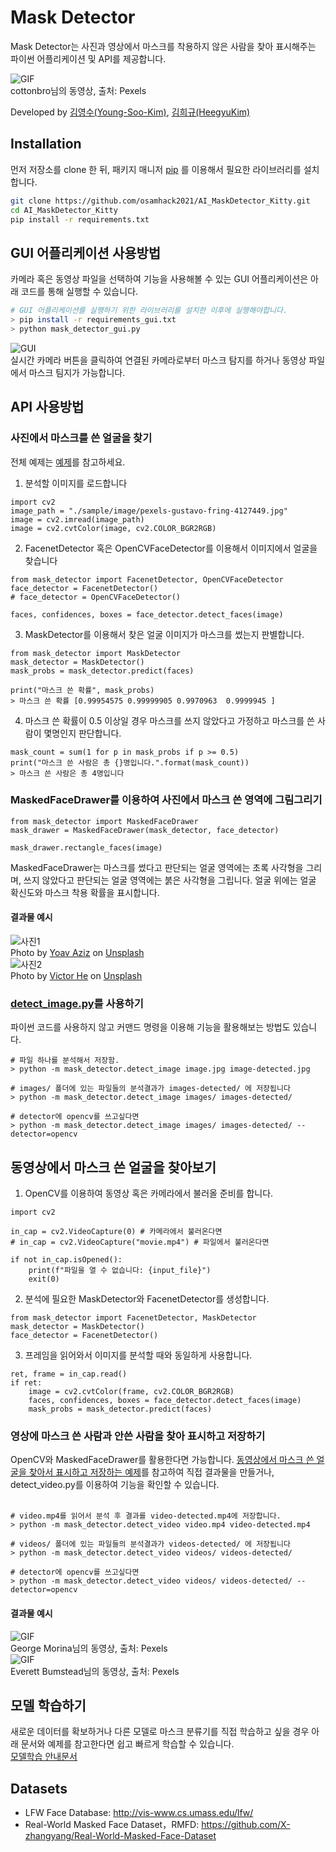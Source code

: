 # Mask Detector
Mask Detector는 사진과 영상에서 마스크를 착용하지 않은 사람을 찾아 표시해주는 파이썬 어플리케이션 및 API를 제공합니다.<br/>

![GIF](./resource/readme/readme_info_01.gif)<br/>
cottonbro님의 동영상, 출처: Pexels<br/>

Developed by [김영수(Young-Soo-Kim)](https://github.com/Young-Soo-Kim), [김희규(HeegyuKim)](https://github.com/HeegyuKim)

## Installation
먼저 저장소를 clone 한 뒤, 패키지 매니저 [pip](https://pip.pypa.io/en/stable/) 를 이용해서 필요한 라이브러리를 설치합니다.

```bash
git clone https://github.com/osamhack2021/AI_MaskDetector_Kitty.git
cd AI_MaskDetector_Kitty
pip install -r requirements.txt
```

## GUI 어플리케이션 사용방법
카메라 혹은 동영상 파일을 선택하여 기능을 사용해볼 수 있는 GUI 어플리케이션은 아래 코드를 통해 실행할 수 있습니다.
```bash
# GUI 어플리케이션를 실행하기 위한 라이브러리를 설치한 이후에 실행해야합니다.
> pip install -r requirements_gui.txt
> python mask_detector_gui.py
```
![GUI](./resource/readme/mask_detector_gui.png)<br/>
실시간 카메라 버튼을 클릭하여 연결된 카메라로부터 마스크 탐지를 하거나 동영상 파일에서 마스크 팀지가 가능합니다.

## API 사용방법
### 사진에서 마스크를 쓴 얼굴을 찾기
전체 예제는 [예제](examples/detect_image_masked_face.py)를 참고하세요.
1. 분석할 이미지를 로드합니다
```python3
import cv2
image_path = "./sample/image/pexels-gustavo-fring-4127449.jpg"
image = cv2.imread(image_path)
image = cv2.cvtColor(image, cv2.COLOR_BGR2RGB)
```
2. FacenetDetector 혹은 OpenCVFaceDetector를 이용해서 이미지에서 얼굴을 찾습니다
```python3
from mask_detector import FacenetDetector, OpenCVFaceDetector
face_detector = FacenetDetector()
# face_detector = OpenCVFaceDetector()

faces, confidences, boxes = face_detector.detect_faces(image)
```
3. MaskDetector를 이용해서 찾은 얼굴 이미지가 마스크를 썼는지 판별합니다.
```python3
from mask_detector import MaskDetector
mask_detector = MaskDetector()
mask_probs = mask_detector.predict(faces)

print("마스크 쓴 확률", mask_probs) 
> 마스크 쓴 확률 [0.99954575 0.99999905 0.9970963  0.9999945 ]
```
4. 마스크 쓴 확률이 0.5 이상일 경우 마스크를 쓰지 않았다고 가정하고 마스크를 쓴 사람이 몇명인지 판단합니다.
```python3
mask_count = sum(1 for p in mask_probs if p >= 0.5)
print("마스크 쓴 사람은 총 {}명입니다.".format(mask_count))
> 마스크 쓴 사람은 총 4명입니다
```

### MaskedFaceDrawer를 이용하여 사진에서 마스크 쓴 영역에 그림그리기
```python3
from mask_detector import MaskedFaceDrawer
mask_drawer = MaskedFaceDrawer(mask_detector, face_detector)

mask_drawer.rectangle_faces(image)
```
MaskedFaceDrawer는 마스크를 썼다고 판단되는 얼굴 영역에는 초록 사각형을 그리며, 쓰지 않았다고 판단되는 얼굴 영역에는 붉은 사각형을 그립니다. 얼굴 위에는 얼굴 확신도와 마스크 착용 확률을 표시합니다.

#### 결과물 예시
![사진1](resource/readme/detected-yoav-aziz-T4ciXluAvIE-unsplash.jpg)<br/>
Photo by <a href="https://unsplash.com/@yoavaziz?utm_source=unsplash&utm_medium=referral&utm_content=creditCopyText">Yoav Aziz</a> on <a href="https://unsplash.com/@yoavaziz?utm_source=unsplash&utm_medium=referral&utm_content=creditCopyText">Unsplash</a><br/>
![사진2](resource/readme/detected-victor-he-UXdDfd9ma-E-unsplash.jpg)<br/>
Photo by <a href="https://unsplash.com/@victorhwn725?utm_source=unsplash&utm_medium=referral&utm_content=creditCopyText">Victor He</a> on <a href="https://unsplash.com/s/photos/mask?utm_source=unsplash&utm_medium=referral&utm_content=creditCopyText">Unsplash</a><br/>
  
### [detect_image.py](detect_image.py)를 사용하기
파이썬 코드를 사용하지 않고 커맨드 명령을 이용해 기능을 활용해보는 방법도 있습니다.
```
# 파일 하나를 분석해서 저장함.
> python -m mask_detector.detect_image image.jpg image-detected.jpg

# images/ 폴더에 있는 파일들의 분석결과가 images-detected/ 에 저장됩니다
> python -m mask_detector.detect_image images/ images-detected/

# detector에 opencv를 쓰고싶다면
> python -m mask_detector.detect_image images/ images-detected/ --detector=opencv
```

## 동영상에서 마스크 쓴 얼굴을 찾아보기
1. OpenCV를 이용하여 동영상 혹은 카메라에서 불러올 준비를 합니다.
```python3
import cv2

in_cap = cv2.VideoCapture(0) # 카메라에서 불러온다면
# in_cap = cv2.VideoCapture("movie.mp4") # 파일에서 불러온다면

if not in_cap.isOpened(): 
    print(f"파일을 열 수 없습니다: {input_file}")
    exit(0)
```
2. 분석에 필요한 MaskDetector와 FacenetDetector를 생성합니다.
```python3
from mask_detector import FacenetDetector, MaskDetector
mask_detector = MaskDetector()
face_detector = FacenetDetector()
```
3. 프레임을 읽어와서 이미지를 분석할 때와 동일하게 사용합니다.
```python3
ret, frame = in_cap.read()
if ret:
    image = cv2.cvtColor(frame, cv2.COLOR_BGR2RGB)
    faces, confidences, boxes = face_detector.detect_faces(image)
    mask_probs = mask_detector.predict(faces)
```

### 영상에 마스크 쓴 사람과 안쓴 사람을 찾아 표시하고 저장하기

OpenCV와 MaskedFaceDrawer를 활용한다면 가능합니다. [동영상에서 마스크 쓴 얼굴을 찾아서 표시하고 저장하는 예제](examples/detect_video_masked_face.py)를 참고하여 직접 결과물을 만들거나, detect_video.py를 이용하여 기능을 확인할 수 있습니다.<br/><br/>

```
# video.mp4를 읽어서 분석 후 결과를 video-detected.mp4에 저장합니다.
> python -m mask_detector.detect_video video.mp4 video-detected.mp4

# videos/ 폴더에 있는 파일들의 분석결과가 videos-detected/ 에 저장됩니다
> python -m mask_detector.detect_video videos/ videos-detected/

# detector에 opencv를 쓰고싶다면
> python -m mask_detector.detect_video videos/ videos-detected/ --detector=opencv
```
#### 결과물 예시
![GIF](./resource/readme/pexels-george.gif)<br/>
George Morina님의 동영상, 출처: Pexels<br/>
![GIF](./resource/readme/test6.gif)<br/>
Everett Bumstead님의 동영상, 출처: Pexels<br/>

## 모델 학습하기
새로운 데이터를 확보하거나 다른 모델로 마스크 분류기를 직접 학습하고 싶을 경우 아래 문서와 예제를 참고한다면 쉽고 빠르게 학습할 수 있습니다.<br/>
[모델학습 안내문서](./docs/TRAINING.md)

## Datasets
- LFW Face Database: http://vis-www.cs.umass.edu/lfw/
- Real-World Masked Face Dataset，RMFD: https://github.com/X-zhangyang/Real-World-Masked-Face-Dataset